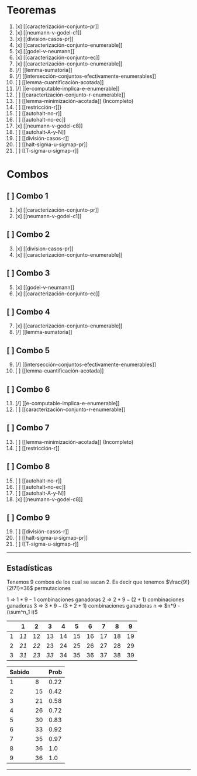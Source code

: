 # Teoremas
01. [x] [[caracterización-conjunto-pr]]
02. [x] [[neumann-v-godel-c1]]
03. [x] [[division-casos-pr]]
04. [x] [[caracterización-conjunto-enumerable]]
05. [x] [[godel-v-neumann]] 
06. [x] [[caracterización-conjunto-ec]] 
07. [x] [[caracterización-conjunto-enumerable]]
08. [/] [[lemma-sumatoria]] 
09. [/] [[intersección-conjuntos-efectivamente-enumerables]] 
10. [ ] [[lemma-cuantificación-acotada]] 
11. [/] [[e-computable-implica-e-enumerable]] 
12. [ ] [[caracterización-conjunto-r-enumerable]] 
13. [ ] [[lemma-minimización-acotada]] (Incompleto)
14. [ ] [[restricción-r]]}
15. [ ] [[autohalt-no-r]]
16. [ ] [[autohalt-no-ec]]
17. [x] [[neumann-v-godel-c8]]
18. [ ] [[autohalt-A-y-N]]
19. [ ] [[división-casos-r]]
20. [ ] [[halt-sigma-u-sigmap-pr]]
21. [ ] [[T-sigma-u-sigmap-r]]
# Combos
## [ ] Combo 1
01. [x] [[caracterización-conjunto-pr]]
02. [x] [[neumann-v-godel-c1]]
## [ ] Combo 2
03. [x] [[division-casos-pr]]
04. [x] [[caracterización-conjunto-enumerable]]
## [ ] Combo 3
05. [x] [[godel-v-neumann]] 
06. [x] [[caracterización-conjunto-ec]] 
## [ ] Combo 4
07. [x] [[caracterización-conjunto-enumerable]]
08. [/] [[lemma-sumatoria]] 
## [ ] Combo 5
09. [/] [[intersección-conjuntos-efectivamente-enumerables]] 
10. [ ] [[lemma-cuantificación-acotada]] 
## [ ] Combo 6
11. [/] [[e-computable-implica-e-enumerable]] 
12. [ ] [[caracterización-conjunto-r-enumerable]] 
## [ ] Combo 7
13. [ ] [[lemma-minimización-acotada]] (Incompleto)
14. [ ] [[restricción-r]]
## [ ] Combo 8
15. [ ] [[autohalt-no-r]]
16. [ ] [[autohalt-no-ec]]
18. [ ] [[autohalt-A-y-N]]
19. [x] [[neumann-v-godel-c8]]
## [ ] Combo 9
19. [ ] [[división-casos-r]]
20. [ ] [[halt-sigma-u-sigmap-pr]]
21. [ ] [[T-sigma-u-sigmap-r]]

---
Estadísticas
---

Tenemos 9 combos de los cual se sacan 2.
Es decir que tenemos $\frac{9!}{2!7!}=36$ permutaciones

1 => $1*9-1$ combinaciones ganadoras
2 => $2*9-(2+1)$ combinaciones ganadoras
3 => $3*9-(3+2+1)$ combinaciones ganadoras
n => $n*9 - (\sum^n_1 i)$ 

|     | 1    | 2    | 3    | 4   | 5   | 6   | 7   | 8   | 9   |
| --- | ---- | ---- | ---- | --- | --- | --- | --- | --- | --- |
| 1   | *11* | 12   | 13   | 14  | 15  | 16  | 17  | 18  | 19  |
| 2   | *21* | *22* | 23   | 24  | 25  | 26  | 27  | 28  | 29  |
| 3   | *31* | *23* | *33* | 34  | 35  | 36  | 37  | 38  | 39  |

| Sabido |     | Prob |
| ------ | --- | ---- |
| 1      | 8   | 0.22 |
| 2      | 15  | 0.42 |
| 3      | 21  | 0.58 |
| 4      | 26  | 0.72 |
| 5      | 30  | 0.83 |
| 6      | 33  | 0.92 |
| 7      | 35  | 0.97 |
| 8      | 36  | 1.0  |
| 9      | 36  | 1.0  |

---
